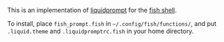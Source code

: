 This is an implementation of
[liquidprompt](https://github.com/nojhan/liquidprompt) for the [fish
shell](http://fishshell.com/).

To install, place `fish_prompt.fish` in `~/.config/fish/functions/`, and put
`.liquid.theme` and `.liquidpromptrc.fish` in your home directory.
